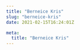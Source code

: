 ```yaml
---
title: "Berneice Kris"
slug: "berneice-kris"
date: 2021-02-15T16:24:01Z

meta:
  title: "Berneice Kris"
---
```



